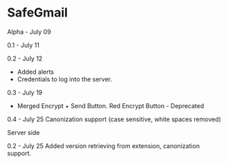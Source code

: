 SafeGmail
=========

Alpha - July 09

0.1 - July 11

0.2 - July 12
- Added alerts
- Credentials to log into the server.

0.3 - July 19
- Merged Encrypt + Send Button. 
Red Encrypt Button - Deprecated

0.4 - July 25
Canonization support (case sensitive, white spaces removed)

Server side

0.2 - July 25 
Added version retrieving from extension, canonization support.